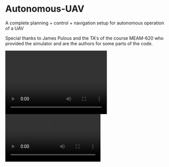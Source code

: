 # Autonomous-UAV
A complete planning + control + navigation setup for autonomous operation of a UAV

Special thanks to James Pulous and the TA's of the course MEAM-620 who provided the simulator and are the authors for some 
parts of the code.

<video src="videos/myMap.mp4" width="320" height="200" controls preload></video>
![](videos/myMap.mp4)
